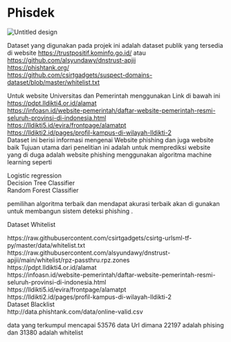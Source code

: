 # Phisdek
![Untitled design](https://user-images.githubusercontent.com/58035968/184899366-498fb5db-a3d4-4fe5-92fe-e58c456e44db.png)


Dataset yang digunakan pada projek ini adalah dataset publik yang tersedia di website 
https://trustpositif.kominfo.go.id/ atau https://github.com/alsyundawy/dnstrust-apjii<br>
https://phishtank.org/<br>
https://github.com/csirtgadgets/suspect-domains-dataset/blob/master/whitelist.txt <br>

Untuk website Universitas dan Pemerintah menggunakan Link di bawah ini <br>
https://pdpt.lldikti4.or.id/alamat <br>
https://infoasn.id/website-pemerintah/daftar-website-pemerintah-resmi-seluruh-provinsi-di-indonesia.html<br>
https://lldikti5.id/evira/frontpage/alamatpt<br>
https://lldikti2.id/pages/profil-kampus-di-wilayah-lldikti-2 <br>
Dataset ini berisi informasi mengenai Website phishing dan juga website baik Tujuan utama dari penelitian ini adalah untuk memprediksi website yang di duga adalah website phishing menggunakan algoritma machine learning seperti <br>

  Logistic regression <br>
  Decision Tree Classifier <br>
  Random Forest Classifier <br>
  
pemilihan algoritma terbaik dan mendapat akurasi terbaik akan di gunakan untuk membangun sistem deteksi phishing .<br>

Dataset Whitelist <br>
<link>https://raw.githubusercontent.com/csirtgadgets/csirtg-urlsml-tf-py/master/data/whitelist.txt</link><br>
<link>https://raw.githubusercontent.com/alsyundawy/dnstrust-apjii/main/whitelist/rpz-passthru.rpz.zones</link><br>
https://pdpt.lldikti4.or.id/alamat <br>
https://infoasn.id/website-pemerintah/daftar-website-pemerintah-resmi-seluruh-provinsi-di-indonesia.html<br>
https://lldikti5.id/evira/frontpage/alamatpt<br>
https://lldikti2.id/pages/profil-kampus-di-wilayah-lldikti-2 <br>
Dataset Blacklist<br>
<link>http://data.phishtank.com/data/online-valid.csv</link><br>


data yang terkumpul mencapai 53576 data Url dimana 22197 adalah phising dan 31380 adalah whitelist
